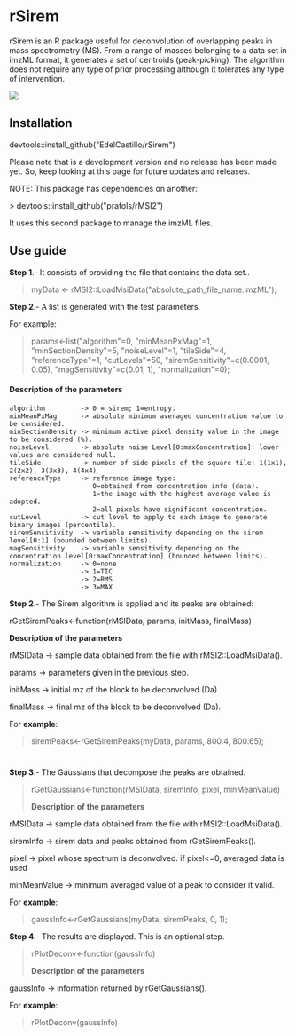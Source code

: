 # rSirem

rSirem is an R package useful for deconvolution of overlapping peaks in mass spectrometry (MS). From a range of masses belonging to a data set in imzML format, it generates a set of centroids (peak-picking). The algorithm does not require any type of prior processing although it tolerates any type of intervention.

![](images/deconv_4.png)

## Installation

devtools::install_github("EdelCastillo/rSirem")

Please note that is a development version and no release has been made yet. So, keep looking at this page for future updates and releases.

NOTE: This package has dependencies on another:

\> devtools::install_github("prafols/rMSI2")

It uses this second package to manage the imzML files.

## Use guide

**Step 1**.- It consists of providing the file that contains the data set..

> myData \<- rMSI2::LoadMsiData("absolute_path_file_name.imzML");

**Step 2**.- A list is generated with the test parameters.

For example:

> params\<-list("algorithm"=0, "minMeanPxMag"=1, "minSectionDensity"=5, "noiseLevel"=1, "tileSide"=4, "referenceType"=1, "cutLevels"=50, "siremSensitivity"=c(0.0001, 0.05), "magSensitivity"=c(0.01, 1), "normalization"=0);

#### Description of the parameters

```         
algorithm         -> 0 = sirem; 1=entropy.
minMeanPxMag      -> absolute minimum averaged concentration value to be considered.
minSectionDensity -> minimum active pixel density value in the image to be considered (%).
noiseLevel        -> absolute noise Level[0:maxConcentration]: lower values are considered null.
tileSide          -> number of side pixels of the square tile: 1(1x1), 2(2x2), 3(3x3), 4(4x4)
referenceType     -> reference image type:
                     0=obtained from concentration info (data).
                     1=the image with the highest average value is adopted.
                     2=all pixels have significant concentration.
cutLevel          -> cut level to apply to each image to generate binary images (percentile).
siremSensitivity  -> variable sensitivity depending on the sirem level[0:1] (bounded between limits).
magSensitivity    -> variable sensitivity depending on the concentration level[0:maxConcentration] (bounded between limits).
normalization     -> 0=none
                  -> 1=TIC
                  -> 2=RMS
                  -> 3=MAX
```

**Step 2**.- The Sirem algorithm is applied and its peaks are obtained:

rGetSiremPeaks\<-function(rMSIData, params, initMass, finalMass)

**Description of the parameters**

rMSIData -\> sample data obtained from the file with rMSI2::LoadMsiData().

params -\> parameters given in the previous step.

initMass -\> initial mz of the block to be deconvolved (Da).

finalMass -\> final mz of the block to be deconvolved (Da).

For **example**:

> siremPeaks\<-rGetSiremPeaks(myData, params, 800.4, 800.65);

# 

**Step 3**.- The Gaussians that decompose the peaks are obtained.

> rGetGaussians\<-function(rMSIData, siremInfo, pixel, minMeanValue)
>
> **Description of the parameters**

rMSIData -\> sample data obtained from the file with rMSI2::LoadMsiData().

siremInfo -\> sirem data and peaks obtained from rGetSiremPeaks().

pixel -\> pixel whose spectrum is deconvolved. if pixel\<=0, averaged data is used

minMeanValue -\> minimum averaged value of a peak to consider it valid.

For **example**:

> gaussInfo\<-rGetGaussians(myData, siremPeaks, 0, 1);

**Step 4**.- The results are displayed. This is an optional step.

> rPlotDeconv\<-function(gaussInfo)
>
> **Description of the parameters**

gaussInfo -\> information returned by rGetGaussians().

For **example**:

> rPlotDeconv(gaussInfo)

